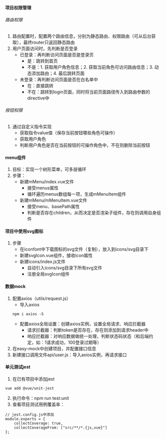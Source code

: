 <!--
 * @Author: mengbing mengbingg@outlook.com
 * @Date: 2022-08-15 10:26:57
 * @LastEditors: mengbing mengbingg@outlook.com
 * @LastEditTime: 2022-08-17 16:35:45
 * @Descripttion: 项目说明
-->
#### 项目权限管理
###### 路由权限
1. 路由配置时，配置两个路由信息，分别为静态路由、权限路由（可从后台获取），最终router只返回静态路由
2. 用户页面访问时，先判断是否登录
    - 已登录：再判断访问页面是否是登录页
        - 是：跳转到首页
        - 不是：1. 获取用户角色信息；2. 获取当前角色可访问路由信息；3. 动态添加路由；4. 最后跳转页面
    - 未登录：再判断访问页面是否在白名单中
        - 在：直接跳转
        - 不在：跳转到login页面，同时将当前页面路径传入到路由参数的directive中

###### 按钮权限
1. 通过自定义指令实现
    - 获取指令value值（保存当前按钮哪些角色可操作）
    - 获取用户角色
    - 判断用户角色是否在当前按钮的可操作角色中，不在则删除当前按钮
    

#### menu组件
1. 目标：实现一个树形菜单，可多层循环
2. 步骤：
    - 新建mMenu/index.vue文件
        - 接受menus属性
        - 循环遍历menus数组每一项，生成mMenuItem组件
    - 新建mMenu/mMenuItem.vue文件
        - 接受menu、basePath属性
        - 判断是否存在children，从而决定是否渲染子组件，存在则调用自身组件

#### 项目中使用svg图标
1. 步骤
    - 在iconfont中下载图标的svg文件（复制），放入到icons/svg目录下
    - 新建svgIcon.vue组件，接收icon属性
    - 新建icons/index.js文件
        - 自动引入icons/svg目录下所有svg文件
        - 注册全局svgIcon组件

#### 数据mock
1. 配置axios（utils/request.js）
    - 导入axios
    ```
    npm i axios -S
    ```
    - 配置axios全局设置：创建axios实例，设置全局请求、响应拦截器
        - 请求拦截器：判断token是否存在，存在则添加到请求header中
        - 响应拦截器：对响应数据做统一处理，判断状态码状态（和后端约定，如：1请求成功，100登录过期等）
2. 在easy-mock中创建项目，并配置接口信息
3. 新建接口调用文件api/user.js：导入axios实例，再请求接口

#### 单元测试jest
1. 在已有项目中添加jest
```
vue add @vue/unit-jest
```
2. 执行命令：npm run test:unit
3. 查看项目测试用例覆盖率：
```
// jest.config.js中添加
module.exports = {
    collectCoverage: true,
    collectCoverageFrom: ["src/**/*.{js,vue}"]
};
```